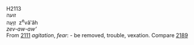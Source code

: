 H2113  
זועה  
זְוָעָה ‎ z<sup>e</sup>vâ‛âh  
*zev-aw-aw‘*  
From [2111](h2111) *agitation*, *fear*: - be removed, trouble, vexation.
Compare [2189](h2189)  
